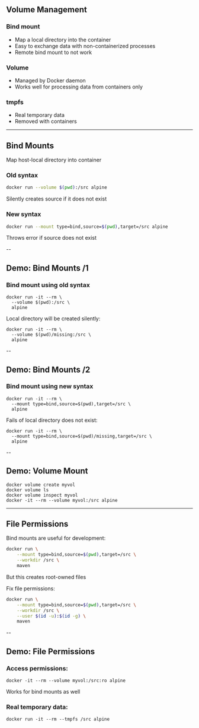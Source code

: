 ## Volume Management

### Bind mount

- Map a local directory into the container
- Easy to exchange data with non-containerized processes
- Remote bind mount to not work

### Volume

- Managed by Docker daemon
- Works well for processing data from containers only

### tmpfs

- Real temporary data
- Removed with containers

---

## Bind Mounts

Map host-local directory into container

### Old syntax

```bash
docker run --volume $(pwd):/src alpine
```

Silently creates source if it does not exist

### New syntax

```bash
docker run --mount type=bind,source=$(pwd),target=/src alpine
```

Throws error if source does not exist

--

## Demo: Bind Mounts /1

### Bind mount using old syntax

```
docker run -it --rm \
  --volume $(pwd):/src \
  alpine
```

Local directory will be created silently:

```
docker run -it --rm \
  --volume $(pwd)/missing:/src \
  alpine
```

--

## Demo: Bind Mounts /2

### Bind mount using new syntax

```
docker run -it --rm \
  --mount type=bind,source=$(pwd),target=/src \
  alpine
```

Fails of local directory does not exist:

```
docker run -it --rm \
  --mount type=bind,source=$(pwd)/missing,target=/src \
  alpine
```

--

## Demo: Volume Mount

```
docker volume create myvol
docker volume ls
docker volume inspect myvol
docker -it --rm --volume myvol:/src alpine
```

---

## File Permissions

Bind mounts are useful for development:

```bash
docker run \
    --mount type=bind,source=$(pwd),target=/src \
    --workdir /src \
    maven
```

But this creates root-owned files

Fix file permissions:

```bash
docker run \
    --mount type=bind,source=$(pwd),target=/src \
    --workdir /src \
    --user $(id -u):$(id -g) \
    maven
```

--

## Demo: File Permissions

### Access permissions:

```
docker -it --rm --volume myvol:/src:ro alpine
```

Works for bind mounts as well

### Real temporary data:

```
docker run -it --rm --tmpfs /src alpine
```